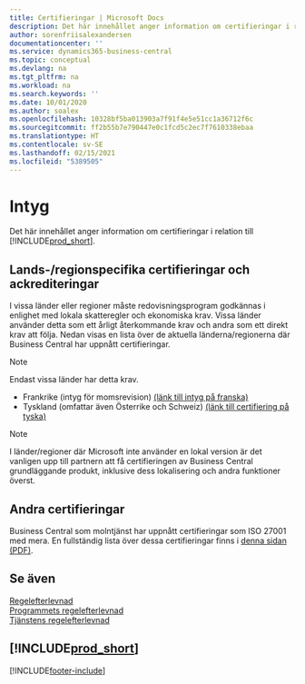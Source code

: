 ```yaml
---
title: Certifieringar | Microsoft Docs
description: Det här innehållet anger information om certifieringar i relation till Business Central.
author: sorenfriisalexandersen
documentationcenter: ''
ms.service: dynamics365-business-central
ms.topic: conceptual
ms.devlang: na
ms.tgt_pltfrm: na
ms.workload: na
ms.search.keywords: ''
ms.date: 10/01/2020
ms.author: soalex
ms.openlocfilehash: 10328bf5ba013903a7f91f4e5e51cc1a36712f6c
ms.sourcegitcommit: ff2b55b7e790447e0c1fcd5c2ec7f7610338ebaa
ms.translationtype: HT
ms.contentlocale: sv-SE
ms.lasthandoff: 02/15/2021
ms.locfileid: "5389505"
---
```

# <a name="certifications"></a>Intyg

Det här innehållet anger information om certifieringar i relation till [!INCLUDE[prod_short](../includes/prod_short.md)].  

## <a name="countryregion-specific-certifications-and-accreditations"></a>Lands-/regionspecifika certifieringar och ackrediteringar

I vissa länder eller regioner måste redovisningsprogram godkännas i enlighet med lokala skatteregler och ekonomiska krav. Vissa länder använder detta som ett årligt återkommande krav och andra som ett direkt krav att följa. Nedan visas en lista över de aktuella länderna/regionerna där Business Central har uppnått certifieringar.

> [!NOTE]
> Endast vissa länder har detta krav.

- Frankrike (intyg för momsrevision) [(länk till intyg på franska)](https://certificates.infocert.org/certificates/CERTIF-07-181-R16.pdf)  
- Tyskland (omfattar även Österrike och Schweiz) [(länk till certifiering på tyska)](https://www.bdo.de/de-de/themen/softwarebescheinungen/bdo/microsoft-dynamics-365-business-central)  

> [!NOTE]  
> I länder/regioner där Microsoft inte använder en lokal version är det vanligen upp till partnern att få certifieringen av Business Central grundläggande produkt, inklusive dess lokalisering och andra funktioner överst.

## <a name="other-certifications"></a>Andra certifieringar

Business Central som molntjänst har uppnått certifieringar som ISO 27001 med mera. En fullständig lista över dessa certifieringar finns i [denna sidan (PDF)](https://aka.ms/d365-compliance-list).

## <a name="see-also"></a>Se även

[Regelefterlevnad](compliance-overview.md)  
[Programmets regelefterlevnad](compliance-application-compliance.md)  
[Tjänstens regelefterlevnad](compliance-service-compliance.md)  

## [!INCLUDE[prod_short](../includes/free_trial_md.md)]  


[!INCLUDE[footer-include](../includes/footer-banner.md)]